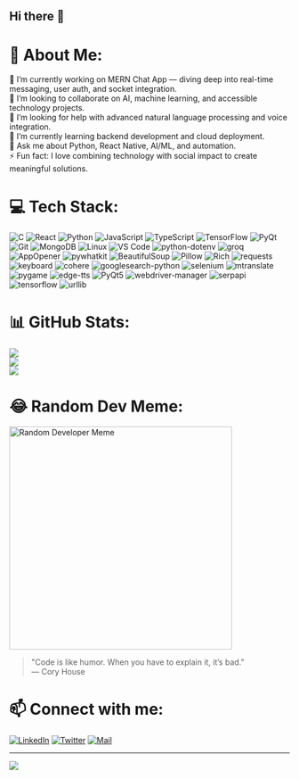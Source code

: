 ## Hi there 👋

<!--
**kiranrathi05/kiranrathi05** is a ✨ _special_ ✨ repository because its `README.md` (this file) appears on your GitHub profile.

Here are some ideas to get you started:

- 🔭 I’m currently working on ...
- 🌱 I’m currently learning ...
- 👯 I’m looking to collaborate on ...
- 🤔 I’m looking for help with ...
- 💬 Ask me about ...
- 📫 How to reach me: ...
- 😄 Pronouns: ...
- ⚡ Fun fact: ...
-->
# 💫 About Me:
🔭 I’m currently working on MERN Chat App — diving deep into real-time messaging, user auth, and socket integration.<br>
👯 I’m looking to collaborate on AI, machine learning, and accessible technology projects.<br>
🤝 I’m looking for help with advanced natural language processing and voice integration.<br>
🌱 I’m currently learning backend development and cloud deployment.<br>
💬 Ask me about Python, React Native, AI/ML, and automation.<br>
⚡ Fun fact: I love combining technology with social impact to create meaningful solutions.


# 💻 Tech Stack:
![C](https://img.shields.io/badge/c-%2300599C.svg?style=flat&logo=c&logoColor=white) 
![React](https://img.shields.io/badge/react-%2320232a.svg?style=flat&logo=react&logoColor=%2361DAFB) 
![Python](https://img.shields.io/badge/python-%2314354C.svg?style=flat&logo=python&logoColor=white) 
![JavaScript](https://img.shields.io/badge/javascript-%23F7DF1E.svg?style=flat&logo=javascript&logoColor=black) 
![TypeScript](https://img.shields.io/badge/typescript-%23007ACC.svg?style=flat&logo=typescript&logoColor=white) 
![TensorFlow](https://img.shields.io/badge/tensorflow-%23FF6F00.svg?style=flat&logo=tensorflow&logoColor=white) 
![PyQt](https://img.shields.io/badge/pyqt-%23333333.svg?style=flat&logo=qt&logoColor=white) 
![Git](https://img.shields.io/badge/git-%23F05032.svg?style=flat&logo=git&logoColor=white) 
![MongoDB](https://img.shields.io/badge/mongodb-%2347A248.svg?style=flat&logo=mongodb&logoColor=white) 
![Linux](https://img.shields.io/badge/linux-%23FCC624.svg?style=flat&logo=linux&logoColor=black) 
![VS Code](https://img.shields.io/badge/visual_studio_code-%23007ACC.svg?style=flat&logo=visual-studio-code&logoColor=white)
![python-dotenv](https://img.shields.io/badge/python--dotenv-%2300C6A7.svg?style=flat&logo=python&logoColor=white)
![groq](https://img.shields.io/badge/groq-%23F0DB4F.svg?style=flat&logo=graphql&logoColor=black)
![AppOpener](https://img.shields.io/badge/appopener-%2300C6A7.svg?style=flat&logo=appveyor&logoColor=white)
![pywhatkit](https://img.shields.io/badge/pywhatkit-%231DA1F2.svg?style=flat&logo=python&logoColor=white)
![BeautifulSoup](https://img.shields.io/badge/beautifulsoup-%23FFC0CB.svg?style=flat&logo=python&logoColor=white)
![Pillow](https://img.shields.io/badge/pillow-%2339328A.svg?style=flat&logo=python&logoColor=white)
![Rich](https://img.shields.io/badge/rich-%23FF0000.svg?style=flat&logo=python&logoColor=white)
![requests](https://img.shields.io/badge/requests-%23FF6C37.svg?style=flat&logo=python&logoColor=white)
![keyboard](https://img.shields.io/badge/keyboard-%2333CCFF.svg?style=flat&logo=python&logoColor=white)
![cohere](https://img.shields.io/badge/cohere-%23000000.svg?style=flat&logo=python&logoColor=white)
![googlesearch-python](https://img.shields.io/badge/googlesearch-%2300BFFF.svg?style=flat&logo=google&logoColor=white)
![selenium](https://img.shields.io/badge/selenium-%23807A00.svg?style=flat&logo=selenium&logoColor=white)
![mtranslate](https://img.shields.io/badge/mtranslate-%230072C1.svg?style=flat&logo=python&logoColor=white)
![pygame](https://img.shields.io/badge/pygame-%230080FF.svg?style=flat&logo=python&logoColor=white)
![edge-tts](https://img.shields.io/badge/edge--tts-%230078D7.svg?style=flat&logo=microsoft&logoColor=white)
![PyQt5](https://img.shields.io/badge/pyqt5-%23008080.svg?style=flat&logo=qt&logoColor=white)
![webdriver-manager](https://img.shields.io/badge/webdriver_manager-%23005050.svg?style=flat&logo=python&logoColor=white)
![serpapi](https://img.shields.io/badge/serpapi-%23404040.svg?style=flat&logo=google&logoColor=white)
![tensorflow](https://img.shields.io/badge/tensorflow-%23FF6F00.svg?style=flat&logo=tensorflow&logoColor=white)
![urllib](https://img.shields.io/badge/urllib-%23000000.svg?style=flat&logo=python&logoColor=white) 


# 📊 GitHub Stats:
![](https://github-readme-stats.vercel.app/api?username=kiranrathi05&theme=dark&hide_border=false&include_all_commits=false&count_private=false)<br/>
![](https://github-readme-streak-stats.herokuapp.com/?user=kiranrathi05&theme=dark&hide_border=false)<br/>
![](https://github-readme-stats.vercel.app/api/top-langs/?username=kiranrathi05&theme=dark&hide_border=false&include_all_commits=false&count_private=false&layout=compact)

# 😂 Random Dev Meme:
<img src="https://camo.githubusercontent.com/d800c1bf7f587e631b973c4b3839761034f27d91d28706ac05d911e319f96f5b/68747470733a2f2f692e70696e696d672e636f6d2f353634782f37392f65662f62392f37396566623961303631663264393036353335313361303762656437623535622e6a7067" alt="Random Developer Meme" style="height: 400px;"/>


> "Code is like humor. When you have to explain it, it’s bad."  
> — Cory House




# 📫 Connect with me:
[![LinkedIn](https://img.shields.io/badge/LinkedIn-blue?style=flat&logo=linkedin&logoColor=white)](https://linkedin.com/in/kiranrathi05)
[![Twitter](https://img.shields.io/badge/Twitter-1DA1F2?style=flat&logo=twitter&logoColor=white)](https://twitter.com/kiranrathi05)
[![Mail](https://img.shields.io/badge/Email-D14836?style=flat&logo=gmail&logoColor=white)](mailto:kiranrathi05@example.com)


<!-- ### 🔝 Top Contributed Repo
![](https://github-contributor-stats.vercel.app/api?username=kiranrathi05&limit=5&theme=dark&combine_all_yearly_contributions=false)
-->


---
[![](https://visitcount.itsvg.in/api?id=kiranrathi05&icon=0&color=0)](https://visitcount.itsvg.in)

<!-- Proudly created with GPRM ( https://gprm.itsvg.in ) -->

